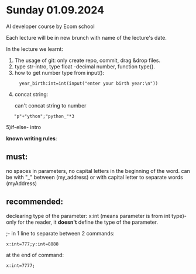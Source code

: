 # Sunday 01.09.2024
AI developer course by Ecom school

Each lecture will be in new brunch with name of the lecture's date.

In the lecture we learnt:
1) The usage of git: only create repo, commit, drag &drop files.
2) type str-intro, type float -decimal number, function type().
3) how to get number type from input():
```
     year_birth:int=int(input("enter your birth year:\n"))
```
4) concat string:

   can't concat string to number
```
   "p"+"ython";"python_"*3
```
5)if-else- intro

**known writing rules**:

## must: 
  
no spaces in parameters, no capital letters in the beginning of the word. can be with "_"  between (my_address) or with capital letter to separate words (myAddress)

## recommended:

declearing type of the parameter: x:int (means parameter is from int type)- only for the reader, it **doesn't** define the type of the parameter.

;- in 1 line to separate between 2 commands:

    x:int=777;y:int=8888
    
  at the end of command:
  
    x:int=7777;
